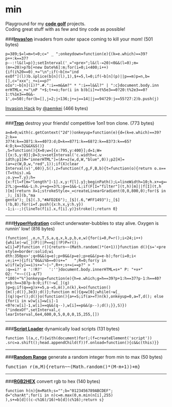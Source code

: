 min
=========

Playground for my **[code golf]** projects.<br>
Coding great stuff with as few and tiny code as possible!

###**[Invas!on]**
invaders from outer space coming to kill your mom! (501 bytes)
<pre><code>p=389;$=l=m=t=0;c=" _ ";onkeydown=function(e){(k=e.which)==39?p++:k==37?
p--:!l&amp;(l=p)};setInterval('_="&lt;pre&gt;";l&amp;(l-=20)&lt;0&amp;&amp;(l=0);m=
(m+=20)&gt;p?b[+new Date%6]:m;for(i=0;i&lt;400;i++){if(i%20==0)_+="\n";if(~b[n="ind
exOf"](l))b.splice(b[n](l),1),$+=5,l=0;if(~b[n](p)||p==m)p=n,b=[],c="xxx";_+=i==p?"
oIo":~b[n](i)?".#.":i==m&amp;&amp;m?" * ":i==l&amp;&amp;l?" | ":c}document.body.inn
erHTML=_+="\nP "+$;t+=o;for(i in b)b[i]+=t%5e3==0?20:t%2e3==0?1:t%1e3==0&amp;&amp;-
1',o=50);for(b=[],j=2;j&lt;136;j+=j==14||j==94?29:j==55?27:2)b.push(j)</code></pre>
[Invasion Hack] by [@aemkei] (466 bytes)

---

###**[Tron]**
destroy your friends! competitive 1on1 tron clone. (773 bytes)
<pre><code>a=A=0;with(c.getContext("2d"))onkeyup=function(e){d=(k=e.which)==39?2:k==
37?4:k==38?1:k==40?3:d;D=k==87?1:k==68?2:k==83?3:k==65?4:D;k==32&amp;&amp;X&amp;S()}
,S=function(){X=0;w=[{x:795,y:400}];d=1;W=[{x:5,y:0}];D=3;v=setInterval('c.width=c.w
idth;p1[H="innerHTML"]=(A+=z(w,d,W,"blue",0));p2[H]=(a+=z(W,D,w,"red",1));if(X)clear
Interval(v)',60)},S(),z=function(f,g,F,B,b){t=function(o){return o.x==(T=this).x&amp
;o.y==T.y};h={x:f[l=f[m="length"]-1].x,y:f[l].y};beginPath();L=lineWidth=10;h.x+=g==
2?L:g==4&amp;&amp;-L;h.y+=g==3?L:g==1&amp;&amp;-L;if(F[I="filter"](t,h)[m]||f[I](t,h
)[m])return X=1;strokeStyle=_=createLinearGradient(0,0,800,0);for($ in _);_[$](b,"ma
genta");_[$](.3,"#AFD2E6");_[$](.6,"#FF1493");_[$](!b,B);for(i=f.push({x:h.x,y:h.y})
-1;i--;){lineTo(f[i].x,f[i].y)}stroke();return 0}</code></pre>

---

###**[HyperHydration]**
collect underwater-bubbles to stay alive. Oxygen is runnin' low! (816 bytes)
<pre><code>(function(_,o,n,T,S,a,q,x,k,p,b,e,w){for(i=0,P=r();i&lt;24;i++){while(~w[_](P)||P==q||!P)P=r();
w[i]=P}function r(){return~~(Math.random()*(e+1))}function d(){s='&lt;pre style=border:solid;wi
dth:350px&gt;';q&lt;0&amp;&amp;(q=e);p&lt;0&amp;&amp;(p=e);p&gt;e&amp;&amp;(p=e-b);for(i=0;i&lt
;e;i++){if(i^0&amp;&amp;i%b==0)s+="   ";R=0;for(y in w)if(w[y]==i)s+="~|~",R++;s+=i==p?" &gt; "
:q==i?' o ':!R?'   ':''}document.body.innerHTML=s+" P: "+x+"				    O2: "+~~((1-a/T)
*100)+"%"}onkeyup=function(e){h=e.which;g=h==39?p+1:h==37?p-1:h==40?p+b:h==38?p-b:0;if(!~w[_](g)
)p=g;if(q==g)x+=5,a-=S,m(),n(k),k=o(function(){m();d()},3e3);d()};function m(){q=w[0];while(~w[_
](q))q=r();d()}o(function(){a+=S;if(a&gt;=T)n(k),onkeyup=0,a=T,d(); else {for(i in w)w[i]=w[i]-1
&lt;0?e:w[i]-1,w[i]==q&amp;&amp;(q--),w[i]==p&amp;&amp;(p--);d();}},S)})("indexOf",setInterval,c
learInterval,6e4,600,0,5,0,0,0,15,255,[])</code></pre>

---

###**[Script Loader]**
dynamically load scripts (131 bytes)
<pre><code>function l(a,c,f){with(document)for(;(f=createElement('script'))
.src=a.shift();head.appendChild(f))f.onload=function(){c&&c(this)}}</code></pre>

---

###**[Random Range]**
generate a random integer from min to max (50 bytes)
<pre>function r(m,M){return~~(Math.random()*(M-m+1))+m}</pre>

---

###**[RGB2HEX]**
convert rgb to hex (140 bytes)
<pre><code>function h(n){m=Math;s="";b="0123456789ABCDEF";
d="charAt";for(i in n)c=m.max(0,m.min(n[i],255)
),s+=b[d]((c-c%16)/16)+b[d](c%16);return s}</code></pre>

[code golf]:http://en.wikipedia.org/wiki/Code_golf
[Invas!on]:http://rawgit.com/misantronic/min/master/invasion/invasion.html
[Invasion Hack]:http://jsbin.com/spaceinvader
[@aemkei]:http://twitter.com/aemkei
[HyperHydration]:http://rawgit.com/misantronic/min/master/hyperhydration/hyperhydration.html
[Random Range]:http://github.com/misantronic/min/tree/master/random_range
[RGB2HEX]:http://github.com/misantronic/min/tree/master/random_range
[Tron]:http://rawgit.com/misantronic/min/master/tron/tron.html
[Script Loader]:http://github.com/misantronic/min/tree/master/scriptLoader